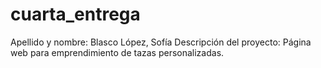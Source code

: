 # cuarta_entrega
Apellido y nombre: Blasco López, Sofía
Descripción del proyecto: Página web para emprendimiento de tazas personalizadas.

